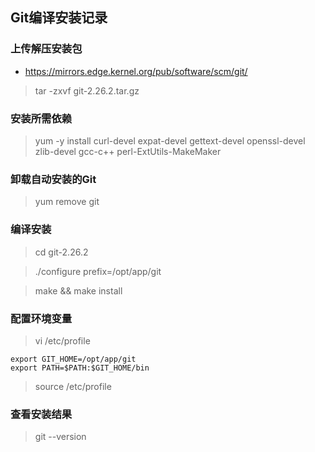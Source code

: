 ## **Git编译安装记录**

### 上传解压安装包

- https://mirrors.edge.kernel.org/pub/software/scm/git/

> tar -zxvf git-2.26.2.tar.gz

### 安装所需依赖

> yum -y install curl-devel expat-devel gettext-devel openssl-devel zlib-devel gcc-c++ perl-ExtUtils-MakeMaker

### 卸载自动安装的Git

> yum remove git

### 编译安装

> cd git-2.26.2

> ./configure prefix=/opt/app/git

> make && make install

### 配置环境变量

> vi /etc/profile

```shell
export GIT_HOME=/opt/app/git
export PATH=$PATH:$GIT_HOME/bin
```

> source /etc/profile

### 查看安装结果

> git --version